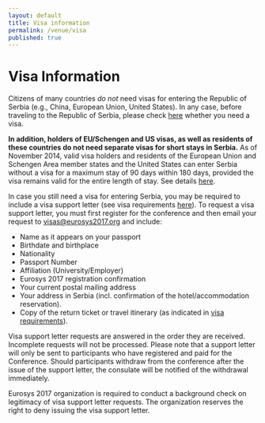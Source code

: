 ```yaml
---
layout: default
title: Visa information
permalink: /venue/visa
published: true
---
```

# Visa Information

Citizens of many countries *do not* need visas for entering the Republic of Serbia (e.g., China, European Union,  United States). In any case, before traveling to the Republic of Serbia, please check  <a href="http://www.mfa.gov.rs/en/consular-affairs/entry-serbia/visa-regime" target="_blank"> here</a>  whether you need a visa.

**In addition, holders of EU/Schengen and US visas, as well as residents of these countries do not need separate visas for short stays in Serbia.** As of November 2014, valid visa holders and residents of the European Union and Schengen Area member states and the United States can enter Serbia without a visa for a maximum stay of 90 days within 180 days, provided the visa remains valid for the entire length of stay. See details <a href="http://www.mfa.gov.rs/en/consular-affairs/entry-serbia/visa-regime" target="_blank"> here</a>.

In case you still need a visa for entering Serbia, you may be required to include a visa support letter (see visa requirements <a href="http://www.mfa.gov.rs/en/consular-affairs/entry-serbia/visa-requirements" target="_blank"> here</a>). To request a visa support letter, you must first register for the conference and then email your request to <visas@eurosys2017.org> and include:

* Name as it appears on your passport
* Birthdate and birthplace
* Nationality
* Passport Number
* Affiliation (University/Employer)
* Eurosys 2017 registration confirmation
* Your current postal mailing address
* Your address in Serbia (incl. confirmation of the hotel/accommodation reservation).
* Copy of the return ticket or travel itinerary (as indicated in <a href="http://www.mfa.gov.rs/en/consular-affairs/entry-serbia/visa-requirements" target="_blank"> visa requirements</a>).

Visa support letter requests are answered in the order they are received. Incomplete requests will not be processed. Please note that a support letter will only be sent to participants who have registered and paid for the Conference. Should participants withdraw from the conference after the issue of the support letter, the consulate will be notified of the withdrawal immediately.

Eurosys 2017 organization is required to conduct a background check on legitimacy of visa support letter requests. The organization reserves the right to deny issuing the visa support letter.    

<!---
You will receive a PDF letter by email. The PDF serves as a signed electronic version of the original letter which will be mailed to your current mailing address. If you do not receive the letter by post mail on time for your visa appointment, please print out your PDF letter and take it with you.
--->

